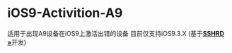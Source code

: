 # iOS9-Activition-A9
适用于出现A9设备在iOS9上激活出错的设备
目前仅支持iOS9.3.X
(基于<a href="https://github.com/iPh0ne4s/SSHRD_Script"><strong>SSHRD »</strong></a>开发)
